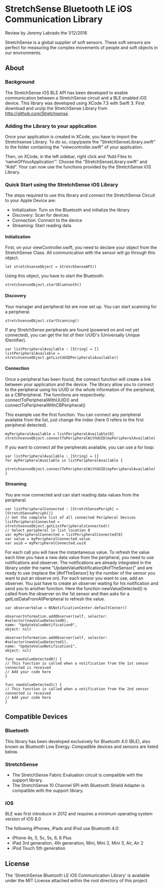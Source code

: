 # StretchSense Bluetooth LE iOS Communication Library

Review by Jeremy Labrado the 1/12/2016

StretchSense is a global supplier of soft sensors. These soft sensors are perfect for measuring the complex movements of people and soft objects in our environments. 

## About
### Background
The StretchSense iOS BLE API has been developed to enable communication between a StretchSense circuit and a BLE enabled iOS device. This library was developed using XCode 7.3 with Swift 3.
First download and unzip the StretchSense Library from http://github.com/Stretchsense.

### Adding the Library to your application
Once your application is created in XCode, you have to import the Stretchsense Library.
To do so, copy/paste the “StretchSenseLibrary.swift” to the folder containing the “viewcontroller.swift” of your application.

Then, on XCode, in the left sidebar, right click and “Add Files to ‘nameOfYourApplication’”. Choose the “StretchSenseLibrary.swift” and “Add”.
Your can now use the functions provided by the StretchSense iOS Library.
### Quick Start using the StretchSense iOS Library

The steps required to use this library and connect the StretchSense Circuit to your Apple Device are:

*	Initialization: Turn on the Bluetooth and initialize the library
*	Discovery: 	Scan for devices
*	Connection: Connect to the device
*	Streaming:  Start reading data

#### Initialization
First, on your viewController.swift, you need to declare your object from the StretchSense Class. All communication with the sensor will go through this object. 

	let stretchsenseObject = StretchSenseAPI()

Using this object, you have to start the Bluetooth:
 
	stretchsenseObject.startBluetooth()

#### Discovery
Your manager and peripheral list are now set up. You can start scanning for a peripheral.

	stretchsenseObject.startScanning()

If any StretchSense peripherals are found (powered on and not yet connected), you can get the list of their UUID's (Universally Unique IDentifier).

  	var listPeripheralAvailable : [String] = []
	listPeripheralAvailable = stretchsenseObject.getListUUIDPeripheralsAvailable()

#### Connection

Once a peripheral has been found, the connect function will create a link between your application and the device. The library allow you to connect to the peripheral using his UUID or the whole information of the peripheral, as a CBPeripheral. The functions are respectively: connectToPeripheralWithUUID() and  connectToPeripheralWithCBPeripheral()

This example use the first function. You can connect any peripheral available from the list, just change the index (here 0 refers to the first peripheral detected). 

	myPeripheralAvailable = listPeripheralAvailable[0]         
	stretchsenseObject.connectToPeripheralWithUUID(myPeripheralAvailable)

If you want to connect all the peripherals available, you can use a for loop:

	var listPeripheralAvailable : [String] = []
	for myPeripheralAvailable in listPeripheralAvailable {
		stretchsenseObject.connectToPeripheralWithUUID(myPeripheralAvailable)
	}

#### Streaming
You are now connected and can start reading data values from the peripheral.

 	var listPeripheralConnected : [StretchSensePeriph] = [StretchSensePeriph()]
    // Get the complete list of all connected Peripheral Devices
    listPeripheralConnected = stretchsenseObject.getListPeripheralsConnected()
    // Select peripheral in list location 0
    var myPeripheralConnected = listPeripheralConnected[0]
    var value = myPeripheralConnected.value
    var uuid = myPeripheralConnected.uuid


For each call you will have the instantaneous value. To refresh the value each time you have a new data value from the peripheral, you need to use notifications and observer. The notifications are already integrated in the library under the name “UpdateValueNotification[#ofTheSensor]” and are ready to use (replace the [#ofTheSensor] by the number of the sensor you want to put an observe on). For each sensor you want to use, add an observer. You just have to create an observer waiting for his notification and send you to another function. Here the function newValueDetected() is called from the observer on the 1st sensor and then asks for a getListDataFromAllPeripheral to refresh the value.
	
    var observerValue = NSNotificationCenter.defaultCenter()

    observerInformation.addObserver(self, selector: #selector(newValueDetected0), 
    name: "UpdateValueNotification0",
    object: nil)

    observerInformation.addObserver(self, selector: #selector(newValueDetected1), 
    name: "UpdateValueNotification1",
    object: nil)

    func newValueDetected0() {
    // This function is called when a notification from the 1st sensor connected is received
    // Add your code here
    }

    func newValueDetected1() {
    // This function is called when a notification from the 2nd sensor connected is received
    // Add your code here
    }



## Compatible Devices

### Bluetooth
This library has been developed exclusively for Bluetooth 4.0 (BLE), also known as Bluetooth Low Energy. Compadible devices and sensors are listed below. 

### StretchSense
- The StretchSense Fabric Evaluation circuit is compatible with the support library.
- The StretchSense 10 Channel SPI with Bluetooth Shield Adapter is compatible with the support library.

### iOS
BLE was first introduce in 2012 and requires a minimum operating system version of iOS 8.0

The following iPhones, iPads and iPod use Bluetooth 4.0:
*	iPhone 4s, 5, 5c, 5s, 6, 6 Plus
*	iPad 3rd generation, 4th generation, Mini, Mini 2, Mini 3, Air, Air 2
*	iPod Touch 5th generation

## License
The 'StretchSense Bluetooth LE iOS Communication Library' is available under the MIT License attached within the root directory of this project.
